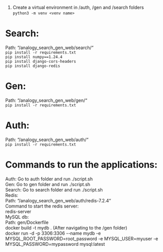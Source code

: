 1. Create a virtual environment in /auth, /gen and /search folders  
`python3 -m venv <venv name>`  
# Search:  
Path: “/analogy_search_gen_web/search/“  
`pip install -r requirements.txt`  
`pip install numpy==1.24.4`  
`pip install django-cors-headers`  
`pip install django-redis`  
# Gen:  
Path: “/analogy_search_gen_web/gen/“  
`pip install -r requirements.txt`  
# Auth:  
Path: “/analogy_search_gen_web/auth/“  
`pip install -r requirements.txt`  
# Commands to run the applications:  
Auth: Go to auth folder and run ./script.sh  
Gen: Go to gen folder and run ./script.sh  
Search: Go to search folder and run ./script.sh  
Redis:  
Path: “/analogy_search_gen_web/auth/redis-7.2.4“  
Command to start the redis server:  
redis-server  
MySQL db:  
Path: gen/Dockerfile  
docker build -t mydb . (After navigating to the /gen folder)  
docker run -d -p 3306:3306 --name mydb -e MYSQL_ROOT_PASSWORD=root_password -e MYSQL_USER=myuser -e MYSQL_PASSWORD=mypassword mysql:latest  
